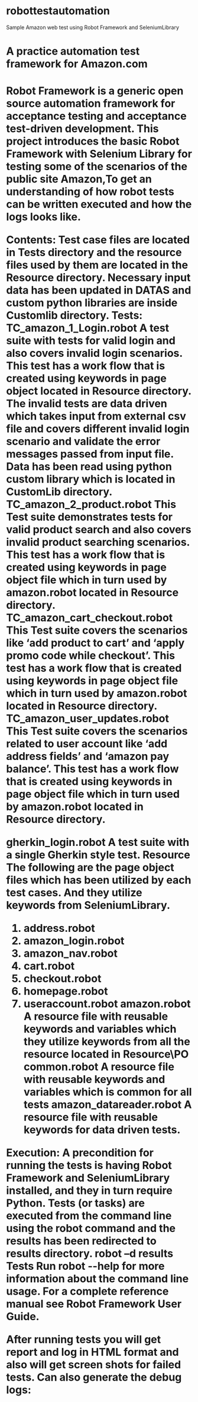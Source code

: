 # robottestautomation
Sample Amazon web test using Robot Framework and SeleniumLibrary
<h1>A practice automation test framework for Amazon.com<h1>
<p>Robot Framework is a generic open source automation framework for acceptance testing and acceptance test-driven development. This project introduces the basic Robot Framework with Selenium Library for testing some of the scenarios of the public site Amazon,To get an understanding of how robot tests can be written executed and how the logs looks like. <p>
Contents:
Test case files are located in Tests directory and the resource files used by them are located in the Resource directory. Necessary input data has been updated in DATAS and custom python libraries are inside Customlib directory.
Tests:
TC_amazon_1_Login.robot
A test suite with tests for valid login and also covers invalid login scenarios. This test has a work flow that is created using keywords in page object located in Resource directory. The invalid tests are data driven which takes input from external csv file and covers different invalid login scenario and validate the error messages passed from input file. Data has been read using python custom library which is located in CustomLib directory.
TC_amazon_2_product.robot
This Test suite demonstrates tests for valid product search and also covers invalid product searching scenarios. This test has a work flow that is created using keywords in page object file which in turn used by amazon.robot located in Resource directory. 
TC_amazon_cart_checkout.robot
This Test suite covers the scenarios like ‘add product to cart’ and ‘apply promo code while checkout’. This test has a work flow that is created using keywords in page object file which in turn used by amazon.robot located in Resource directory.
TC_amazon_user_updates.robot
This Test suite covers the scenarios related to user account like ‘add address fields’ and ‘amazon pay balance’. This test has a work flow that is created using keywords in page object file which in turn used by amazon.robot located in Resource directory.


gherkin_login.robot
A test suite with a single Gherkin style test.
Resource
The following are the page object files which has been utilized  by each test cases. And they utilize keywords from   SeleniumLibrary.
1.	address.robot 
2.	amazon_login.robot 
3.	amazon_nav.robot 
4.	cart.robot 
5.	checkout.robot 
6.	homepage.robot 
7.	useraccount.robot 
amazon.robot
A resource file with reusable keywords and variables which they utilize keywords from all the resource located in Resource\PO
common.robot
A resource file with reusable keywords and variables which is common for all tests 
amazon_datareader.robot
A resource file with reusable keywords for data driven tests.

Execution:
A precondition for running the tests is having Robot Framework and SeleniumLibrary installed, and they in turn require Python. 
Tests (or tasks) are executed from the command line using the robot command and the results has been redirected to results directory.
robot –d results Tests
Run robot --help  for more information about the command line usage. For a complete reference manual see Robot Framework User Guide.

After running tests you will get report and log in HTML format and also will get screen shots for failed tests. Can also generate the debug logs:


